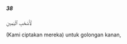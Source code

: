 ##### 38

<span class="ayah">لِّأَصْحَٰبِ ٱلْيَمِينِ</span>

<span class="ayah_translation">(Kami ciptakan mereka) untuk golongan kanan,</span>
